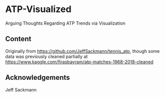 # ATP-Visualized
Arguing Thoughts Regarding ATP Trends via Visualization

## Content
Originally from https://github.com/JeffSackmann/tennis_atp, though some data was previously cleaned partially at https://www.kaggle.com/firasbayram/atp-matches-1968-2018-cleaned

## Acknowledgements
Jeff Sackmann
